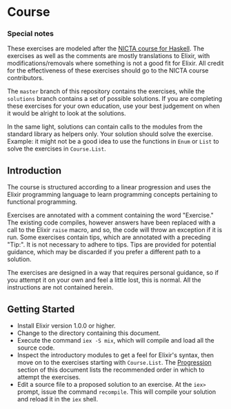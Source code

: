 # Course

### Special notes

These exercises are modeled after the [NICTA course for Haskell](https://github.com/NICTA/course). The exercises as well as the comments are mostly translations to Elixir, with modifications/removals where something is not a good fit for Elixir. All credit for the effectiveness of these exercises should go to the NICTA course contributors.

The `master` branch of this repository contains the exercises, while the `solutions` branch contains a set of possible solutions. If you are completing these exercises for your own education, use your best judgement on when it would be alright to look at the solutions.

In the same light, solutions can contain calls to the modules from the standard library as helpers only. Your solution should solve the exercise. Example: it might not be a good idea to use the functions in `Enum` or `List` to solve the exercises in `Course.List`.

## Introduction

The course is structured according to a linear progression and uses the Elixir programming language to learn programming concepts pertaining to functional programming.

Exercises are annotated with a comment containing the word "Exercise." The existing code compiles, however answers have been replaced with a call to the Elixir `raise` macro, and so, the code will throw an exception if it is run. Some exercises contain tips, which are annotated with a preceding "Tip:". It is not necessary to adhere to tips. Tips are provided for potential guidance, which may be discarded if you prefer a different path to a solution.

The exercises are designed in a way that requires personal guidance, so if you attempt it on your own and feel a little lost, this is normal. All the instructions are not contained herein.

## Getting Started

- Install Elixir version 1.0.0 or higher.
- Change to the directory containing this document.
- Execute the command `iex -S mix`, which will compile and load all the source code.
- Inspect the introductory modules to get a feel for Elixir's syntax, then move on to the exercises starting with `Course.List`. The [Progression](#progression) section of this document lists the recommended order in which to attempt the exercises.
- Edit a source file to a proposed solution to an exercise. At the `iex>` prompt, issue the command `recompile`. This will compile your solution and reload it in the `iex` shell.


